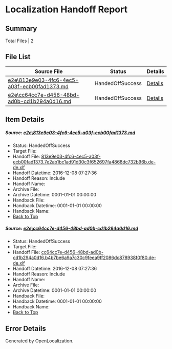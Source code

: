 # <a name='report-top'></a> Localization Handoff Report

## Summary
 Total Files | 2

## File List
 Source File | Status | Details 
 ----------- | ------ | ------- 
 [e2e\813e9e03-4fc6-4ec5-a03f-ecb00fad1373.md](https://github.com/OpenLocalizationTestOrg/ol-test0/blob/34449e3a5f705fa34b3efbe3271624d9ac1327fa/e2e/813e9e03-4fc6-4ec5-a03f-ecb00fad1373.md) | HandedOffSuccess | [Details](#cc32ff26c30eac9a6c74d2c29f35ed3ca12679ef1)
 [e2e\cc64cc7e-d456-48bd-ad0b-cd1b294a0d16.md](https://github.com/OpenLocalizationTestOrg/ol-test0/blob/34449e3a5f705fa34b3efbe3271624d9ac1327fa/e2e/cc64cc7e-d456-48bd-ad0b-cd1b294a0d16.md) | HandedOffSuccess | [Details](#753ed302952ad204e9de79444e00d8a47ec9db982)

## Item Details
##### <a name='cc32ff26c30eac9a6c74d2c29f35ed3ca12679ef1'></a> Source: [e2e\813e9e03-4fc6-4ec5-a03f-ecb00fad1373.md](https://github.com/OpenLocalizationTestOrg/ol-test0/blob/34449e3a5f705fa34b3efbe3271624d9ac1327fa/e2e/813e9e03-4fc6-4ec5-a03f-ecb00fad1373.md)
* Status: HandedOffSuccess
* Target File: 
* Handoff File: [813e9e03-4fc6-4ec5-a03f-ecb00fad1373.7e2ab1bc1ad91d30c3f652697fa4868dc732b96b.de-de.xlf](https://github.com/OpenLocalizationTestOrg/ol-test0-handoff/blob/ff343299ba50bdbd1f8ba1b92140fd60fab90554/ol-handoff/OpenLocalizationTestOrg/ol-test0-dede/qimu/ht/813e9e03-4fc6-4ec5-a03f-ecb00fad1373.7e2ab1bc1ad91d30c3f652697fa4868dc732b96b.de-de.xlf)
* Handoff Datetime: 2016-12-08 07:27:36
* Handoff Reason: Include
* Handoff Name: 
* Archive File: 
* Archive Datetime: 0001-01-01 00:00:00
* Handback File: 
* Handback Datetime: 0001-01-01 00:00:00
* Handback Name: 
* [Back to Top](#report-top)

##### <a name='753ed302952ad204e9de79444e00d8a47ec9db982'></a> Source: [e2e\cc64cc7e-d456-48bd-ad0b-cd1b294a0d16.md](https://github.com/OpenLocalizationTestOrg/ol-test0/blob/34449e3a5f705fa34b3efbe3271624d9ac1327fa/e2e/cc64cc7e-d456-48bd-ad0b-cd1b294a0d16.md)
* Status: HandedOffSuccess
* Target File: 
* Handoff File: [cc64cc7e-d456-48bd-ad0b-cd1b294a0d16.b4b7be6a9a7c30c9feea9ff2086dc878938f0f80.de-de.xlf](https://github.com/OpenLocalizationTestOrg/ol-test0-handoff/blob/ff343299ba50bdbd1f8ba1b92140fd60fab90554/ol-handoff/OpenLocalizationTestOrg/ol-test0-dede/qimu/ht/cc64cc7e-d456-48bd-ad0b-cd1b294a0d16.b4b7be6a9a7c30c9feea9ff2086dc878938f0f80.de-de.xlf)
* Handoff Datetime: 2016-12-08 07:27:36
* Handoff Reason: Include
* Handoff Name: 
* Archive File: 
* Archive Datetime: 0001-01-01 00:00:00
* Handback File: 
* Handback Datetime: 0001-01-01 00:00:00
* Handback Name: 
* [Back to Top](#report-top)


## Error Details

Generated by OpenLocalization.
